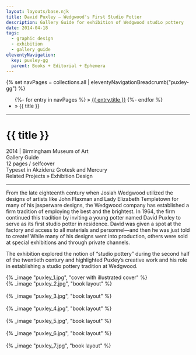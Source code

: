 ```yaml
---
layout: layouts/base.njk
title: David Puxley – Wedgwood's First Studio Potter
description: Gallery Guide for exhibition of Wedgwood studio pottery
date: 2014-04-18
tags:
  - graphic design
  - exhibition
  - gallery guide
eleventyNavigation:
  key: puxley-gg
  parent: Books + Editorial + Ephemera
---
```


<div class="container">
  <div class="row">
    <div class="col">
  		{% set navPages = collections.all | eleventyNavigationBreadcrumb("puxley-gg") %}
	  	<ul class="post-breadcrumb">
		      {%- for entry in navPages %}
			  <li{% if entry.url == page.url %} class="active-breadcrumb"{% endif %}> » <a href="{{ entry.url }}">{{ entry.title }}</a></li>
  			  {%- endfor %}
	    	<li><active-breadcrumb>» {{ title }}</active-breadcrumb></li>
			</ul>
    </div>
  </div>
  <hr>
  <div class="row"></div>
	<div class="row">
		<div class="col">
			<h1>{{ title }}</h1>
			<figcaption>2014 | Birmingham Museum of Art</figcaption>
            <figcaption>Gallery Guide</br>12 pages / selfcover</br>Typeset in Akzidenz Grotesk and Mercury</figcaption>
			<figcaption>Related Projects » Exhibition Design</figcaption>
			<hr>
		    	<p>From the late eighteenth century when Josiah Wedgwood utilized the designs of artists like John Flaxman and Lady Elizabeth Templetown for many of his jasperware designs, the Wedgwood company has established a firm tradition of employing the best and the brightest. In 1964, the firm continued this tradition by inviting a young potter named David Puxley to serve as its first studio potter in residence. David was given a spot at the factory and access to all materials and personnel—and then he was just told to create! While many of his designs went into production, others were sold at special exhibitions and through private channels.</p>
                <p>The exhibition explored the notion of “studio pottery” during the second half of the twentieth century and highlighted Puxley’s creative work and his role in establishing a studio pottery tradition at Wedgwood.</p>
		</div>
        <div class="col-12 col-12-md col-1-lg"></div>
		<div class="col">
			{% _image "puxley_1.jpg", "cover with illustrated cover" %}
		</div>
	</div>
	<div class="row">
		<div class="col">
            {% _image "puxley_2.jpg", "book layout" %}
        </br></br>
            {% _image "puxley_3.jpg", "book layout" %}
        </br></br>
            {% _image "puxley_4.jpg", "book layout" %}
        </br></br>
            {% _image "puxley_5.jpg", "book layout" %}
        </br></br>
            {% _image "puxley_6.jpg", "book layout" %}
        </br></br>
            {% _image "puxley_7.jpg", "book layout" %}
        </div>
  	</div>
</div>